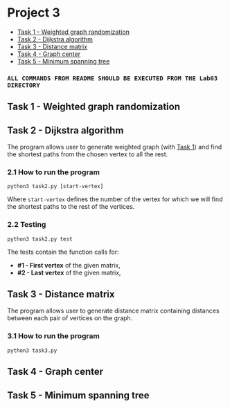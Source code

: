 # Project 3
  - [Task 1 - Weighted graph randomization](#task-1---weighted-graph-randomization)
  - [Task 2 - Dijkstra algorithm](#task-2---dijkstra-algorithm)
  - [Task 3 - Distance matrix](#task-3---distance-matrix)
  - [Task 4 - Graph center](#task-4---graph-center)
  - [Task 5 - Minimum spanning tree](#task-5---minimum-spanning-tree)

### `ALL COMMANDS FROM README SHOULD BE EXECUTED FROM THE Lab03 DIRECTORY`

## Task 1 - Weighted graph randomization

## Task 2 - Dijkstra algorithm
The program allows user to generate weighted graph (with [Task 1](#task-1---weighted-graph-randomization)) and find the shortest paths from the chosen vertex to all the rest.

### 2.1 How to run the program

`python3 task2.py [start-vertex]`

Where `start-vertex` defines the number of the vertex for which we will find the shortest paths to the rest of the vertices.
 
### 2.2 Testing
`python3 task2.py test`

The tests contain the function calls for:
- **#1 - First vertex** of the given matrix, <br/>
- **#2 - Last vertex** of the given matrix, <br/>
## Task 3 - Distance matrix
The program allows user to generate distance matrix containing distances between each pair of vertices on the graph.

### 3.1 How to run the program

`python3 task3.py`


## Task 4 - Graph center

## Task 5 - Minimum spanning tree
